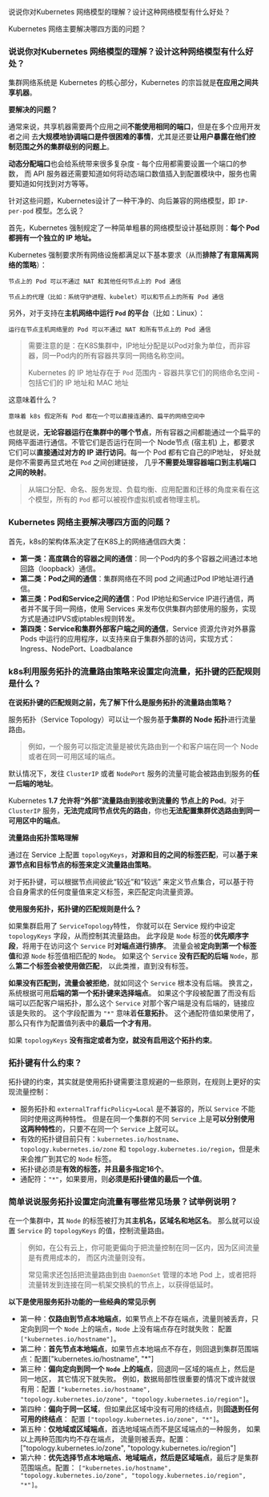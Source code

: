 说说你对Kubernetes 网络模型的理解？设计这种网络模型有什么好处？

Kubernetes 网络主要解决哪四方面的问题？



### 说说你对Kubernetes 网络模型的理解？设计这种网络模型有什么好处？

集群网络系统是 Kubernetes 的核心部分，Kubernetes 的宗旨就是**在应用之间共享机器**。 

**要解决的问题？**

通常来说，共享机器需要两个应用之间**不能使用相同的端口**，但是在多个应用开发者之间 去**大规模地协调端口是件很困难的事情**，尤其是还要**让用户暴露在他们控制范围之外的集群级别的问题上**。

**动态分配端口**也会给系统带来很多复杂度 - 每个应用都需要设置一个端口的参数， 而 API 服务器还需要知道如何将动态端口数值插入到配置模块中，服务也需要知道如何找到对方等等。 

针对这些问题，Kubernetes设计了一种干净的、向后兼容的网络模型，即 `IP-per-pod` 模型。怎么说？

首先，Kubernetes 强制规定了一种简单粗暴的网络模型设计基础原则：**每个 Pod 都拥有一个独立的 IP 地址。**

Kubernetes 强制要求所有网络设施都满足以下基本要求（从而**排除了有意隔离网络的策略**）：

```
节点上的 Pod 可以不通过 NAT 和其他任何节点上的 Pod 通信
```

```
节点上的代理（比如：系统守护进程、kubelet）可以和节点上的所有 Pod 通信
```

另外，对于支持在**主机网络中运行 `Pod` 的平台**（比如：Linux）：

```
运行在节点主机网络里的 Pod 可以不通过 NAT 和所有节点上的 Pod 通信
```

> 需要注意的是：在K8S集群中，IP地址分配是以Pod对象为单位，而非容器，同一Pod内的所有容器共享同一网络名称空间。
>
> Kubernetes 的 IP 地址存在于 `Pod` 范围内 - 容器共享它们的网络命名空间 - 包括它们的 IP 地址和 MAC 地址

这意味着什么？

```
意味着 k8s 假定所有 Pod 都在一个可以直接连通的、扁平的网络空间中
```

也就是说，**无论容器运行在集群中的哪个节点**，所有容器之间都能通过一个扁平的网络平面进行通信。不管它们是否运行在同一个 Node节点 (宿主机) 上，都要求它们可以**直接通过对方的 IP 进行访问**。每一个 Pod 都有它自己的IP地址， 好处就是你不需要再显式地在 `Pod` 之间创建链接， 几乎**不需要处理容器端口到主机端口之间的映射**。

> 从端口分配、命名、服务发现、负载均衡、应用配置和迁移的角度来看在这个模型，所有的 `Pod` 都可以被视作虚拟机或者物理主机。



### Kubernetes 网络主要解决哪四方面的问题？

首先，k8s的架构体系决定了在K8S上的网络通信四大类：

- **第一类：高度耦合的容器之间的通信**：同一个Pod内的多个容器之间通过本地回路（loopback）通信。
- **第二类：Pod之间的通信**：集群网络在不同 pod 之间通过Pod IP地址进行通信。
- **第三类：Pod和Service之间的通信**：Pod IP地址和Service IP进行通信，两者并不属于同一网络，使用 Services 来发布仅供集群内部使用的服务，实现方式是通过IPVS或iptables规则转发。
- **第四类：Service和集群外部客户端之间的通信**，Service 资源允许对外暴露 Pods 中运行的应用程序，以支持来自于集群外部的访问，实现方式：Ingress、NodePort、Loadbalance



### k8s利用服务拓扑的流量路由策略来设置定向流量，拓扑键的匹配规则是什么？

**在说拓扑键的匹配规则之前，先了解下什么是服务拓扑的流量路由策略？**

服务拓扑（Service Topology）可以让一个服务基**于集群的 Node 拓扑**进行流量路由。

> 例如，一个服务可以指定流量是被优先路由到一个和客户端在同一个 Node 或者在同一可用区域的端点。



默认情况下，发往 `ClusterIP` 或者 `NodePort` 服务的流量可能会被路由到服务的**任一后端的地址**。

Kubernetes **1.7 允许将“外部”流量路由到接收到流量的 节点上的 Pod**。对于 `ClusterIP` 服务，**无法完成同节点优先的路由**，你也**无法配置集群优选路由到同一可用区中的端点**。 



**流量路由拓扑策略理解**

通过在 Service 上配置 `topologyKeys`，**对源和目的之间的标签匹配**，可以**基于来源节点和目标节点的标签来定义流量路由策略**。

对于拓扑键，可以根据节点间彼此“较近”和“较远” 来定义节点集合，可以基于符合自身需求的任何度量值来定义标签，来匹配定向流量资源。



**使用服务拓扑，拓扑键的匹配规则是什么？**

如果集群启用了 `ServiceTopology`特性， 你就可以在 Service 规约中设定 `topologyKeys` 字段，从而控制其流量路由。 此字段是 `Node` 标签的**优先顺序字段**，将用于在访问这个 `Service` 时**对端点进行排序**。 流量会被**定向到第一个标签值**和源 `Node` 标签值相匹配的 `Node`。 如果这个 `Service` **没有匹配的后端** `Node`，那么**第二个标签会被使用做匹配**， 以此类推，直到没有标签。

**如果没有匹配到，流量会被拒绝**，就如同这个 `Service` 根本没有后端。 换言之，系统根据可用**后端的第一个拓扑键来选择端点**。 如果这个字段被配置了而没有后端可以匹配客户端拓扑，那么这个 `Service` 对那个客户端是没有后端的，链接应该是失败的。 这个字段配置为 `"*"` 意味着**任意拓扑**。 这个通配符值如果使用了，那么只有作为配置值列表中的**最后一个才有用**。

如果 `topologyKeys` **没有指定或者为空，就没有启用这个拓扑约束**。



### 拓扑键有什么约束？

拓扑键的约束，其实就是使用拓扑键需要注意规避的一些原则，在规则上更好的实现流量控制：

- 服务拓扑和 `externalTrafficPolicy=Local` 是不兼容的，所以 `Service` 不能同时使用这两种特性。 但是在同一个集群的不同 `Service` 上是**可以分别使用这两种特性**的，只要不在同一个 `Service` 上就可以。
- 有效的拓扑键目前只有：`kubernetes.io/hostname`、`topology.kubernetes.io/zone` 和 `topology.kubernetes.io/region`，但是未来会推广到其它的 `Node` 标签。
- 拓扑键必须是**有效的标签，并且最多指定16个**。
- 通配符：`"*"`，如果要用，则**必须是拓扑键值的最后一个值**。



### 简单说说服务拓扑设置定向流量有哪些常见场景？试举例说明？

在一个集群中，其 `Node` 的标签被打为其**主机名，区域名和地区名**。 那么就可以设置 `Service` 的 `topologyKeys` 的值，控制流量路由。

> 例如，在公有云上，你可能更偏向于把流量控制在同一区内，因为区间流量是有费用成本的， 而区内流量则没有。 
>
> 常见需求还包括把流量路由到由 `DaemonSet` 管理的本地 Pod 上，或者把将流量转发到连接在同一机架交换机的节点上，以获得低延时。

**以下是使用服务拓扑功能的一些经典的常见示例**

- 第一种：**仅路由到节点本地端点**，如果节点上不存在端点，流量则被丢弃，只定向到同一个 `Node` 上的端点，`Node` 上没有端点存在时就失败： 配置 `["kubernetes.io/hostname"]`。
- 第二种：**首先节点本地端点**，如果节点本地端点不存在，则回退到集群范围端点：配置["kubernetes.io/hostname", "*"]
- 第三种：**偏向定向到同一个 `Node` 上的端点**，回退同一区域的端点上，然后是同一地区， 其它情况下就失败。 例如，数据局部性很重要的情况下或许就很有用：配置 `["kubernetes.io/hostname", "topology.kubernetes.io/zone", "topology.kubernetes.io/region"]`。
- 第四种：**偏向于同一区域**，但如果此区域中没有可用的终结点，则**回退到任何可用的终结点**： 配置 `["topology.kubernetes.io/zone", "*"]`。
- 第五种：**仅地域或区域端点**，首选地域端点而不是区域端点的一种服务， 如果以上两种范围内均不存在端点， 流量则被丢弃。配置：["topology.kubernetes.io/zone", "topology.kubernetes.io/region"]
- 第六种：**优先选择节点本地端点、地域端点，然后是区域端点**，最后才是集群范围端点。配置： `["kubernetes.io/hostname", "topology.kubernetes.io/zone", "topology.kubernetes.io/region", "*"]`。





